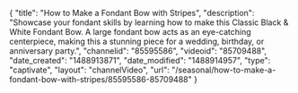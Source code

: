 {
    "title": "How to Make a Fondant Bow with Stripes",
    "description": "Showcase your fondant skills by learning how to make this Classic Black & White Fondant Bow. A large fondant bow acts as an eye-catching centerpiece, making this a stunning piece for a wedding, birthday, or anniversary party.",
    "channelid": "85595586",
    "videoid": "85709488",
    "date_created": "1488913871",
    "date_modified": "1488914957",
    "type": "captivate",
    "layout": "channelVideo",
    "url": "\/seasonal\/how-to-make-a-fondant-bow-with-stripes\/85595586-85709488"
}